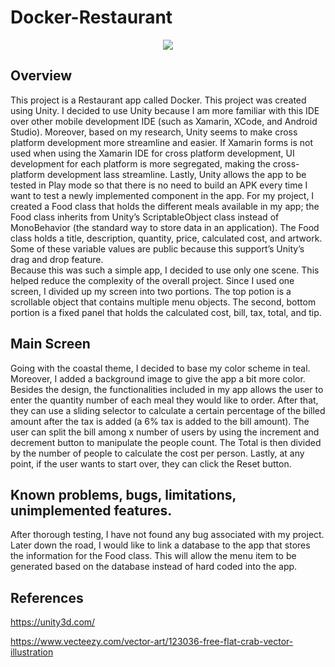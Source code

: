 # Docker-Restaurant

<p align="center">
 <img src="https://github.com/pharlan97/Docker-Restaurant/blob/master/Screen%20Image.png">
</p>

## Overview
This project is a Restaurant app called Docker. This project was created using Unity. I decided to use Unity because I am more familiar with this IDE over other mobile development IDE (such as Xamarin, XCode, and Android Studio). Moreover, based on my research, Unity seems to make cross platform development more streamline and easier. If Xamarin forms is not used when using the Xamarin IDE for cross platform development, UI development for each platform is more segregated, making the cross-platform development lass streamline. Lastly, Unity allows the app to be tested in Play mode so that there is no need to build an APK every time I want to test a newly implemented component in the app. 
For my project, I created a Food class that holds the different meals available in my app; the Food class inherits from Unity’s ScriptableObject class instead of MonoBehavior (the standard way to store data in an application). The Food class holds a title, description, quantity, price, calculated cost, and artwork. Some of these variable values are public because this support’s Unity’s drag and drop feature.  
Because this was such a simple app, I decided to use only one scene. This helped reduce the complexity of the overall project. Since I used one screen, I divided up my screen into two portions. The top potion is a scrollable object that contains multiple menu objects. The second, bottom portion is a fixed panel that holds the calculated cost, bill, tax, total, and tip.  

## Main Screen 
Going with the coastal theme, I decided to base my color scheme in teal. Moreover, I added a background image to give the app a bit more color. Besides the design, the functionalities included in my app allows the user to enter the quantity number of each meal they would like to order. After that, they can use a sliding selector to calculate a certain percentage of the billed amount after the tax is added (a 6% tax is added to the bill amount). The user can split the bill among x number of users by using the increment and decrement button to manipulate the people count. The Total is then divided by the number of people to calculate the cost per person. Lastly, at any point, if the user wants to start over, they can click the Reset button.   

## Known problems, bugs, limitations, unimplemented features. 
After thorough testing, I have not found any bug associated with my project. Later down the road, I would like to link a database to the app that stores the information for the Food class. This will allow the menu item to be generated based on the database instead of hard coded into the app. 

## References
https://unity3d.com/

https://www.vecteezy.com/vector-art/123036-free-flat-crab-vector-illustration

